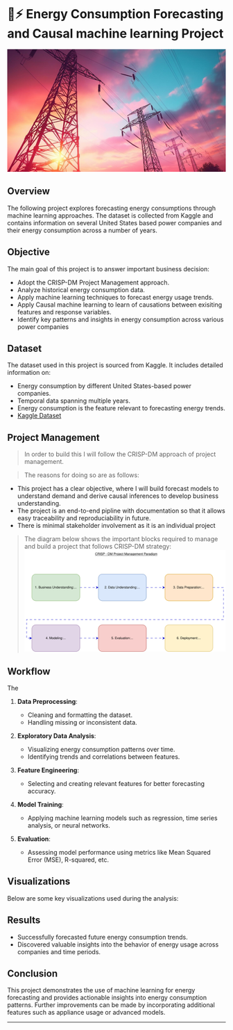 # 🗼⚡ **Energy Consumption Forecasting and Causal machine learning Project**
![electric poles](images/image3.jpg)



## Overview
The following project explores forecasting energy consumptions through machine learning approaches. The dataset is collected from Kaggle and contains information on several United States based power companies and their energy consumption across a number of years.

## Objective
The main goal of this project is to answer important business decision:
- Adopt the CRISP-DM Project Management approach.
- Analyze historical energy consumption data.
- Apply machine learning techniques to forecast energy usage trends.
- Apply Causal machine learning to learn of causations between exisiting features and response variables.
- Identify key patterns and insights in energy consumption across various power companies 

## Dataset
The dataset used in this project is sourced from Kaggle. It includes detailed information on:
- Energy consumption by different United States-based power companies.
- Temporal data spanning multiple years.
- Energy consumption is the feature relevant to forecasting energy trends.
- [Kaggle Dataset](https://www.kaggle.com/datasets/robikscube/hourly-energy-consumption)

## Project Management
>  In order to build this I will follow the CRISP-DM approach of project management.

>  The reasons for doing so are as follows:

- This project has a clear objective, where I will build forecast models to understand demand and derive causal inferences to develop business understanding.
- The project is an end-to-end pipline with documentation so that it allows easy traceability and reproduciability in future.
- There is minimal stakeholder involvement as it is an individual project

> The diagram below shows the important blocks required to manage and build a project that follows CRISP-DM strategy:
![CRISP-DM](images/crisp-dm_diagram2.svg)

## Workflow
The 
1. **Data Preprocessing**:
   - Cleaning and formatting the dataset.
   - Handling missing or inconsistent data.

2. **Exploratory Data Analysis**:
   - Visualizing energy consumption patterns over time.
   - Identifying trends and correlations between features.

3. **Feature Engineering**:
   - Selecting and creating relevant features for better forecasting accuracy.

4. **Model Training**:
   - Applying machine learning models such as regression, time series analysis, or neural networks.

5. **Evaluation**:
   - Assessing model performance using metrics like Mean Squared Error (MSE), R-squared, etc.

## Visualizations
Below are some key visualizations used during the analysis:

<!--1. **Energy Consumption Trends**:
   ![Energy Consumption Trends](images/energy_trends.svg)

2. **Correlation Heatmap**:
   ![Correlation Heatmap](images/correlation_heatmap.svg)

3. **Model Performance**:
   ![Model Performance](images/model_performance.svg)-->

## Results
- Successfully forecasted future energy consumption trends.
- Discovered valuable insights into the behavior of energy usage across companies and time periods.
  

## Conclusion
This project demonstrates the use of machine learning for energy forecasting and provides actionable insights into energy consumption patterns. Further improvements can be made by incorporating additional features such as appliance usage or advanced models.

---


